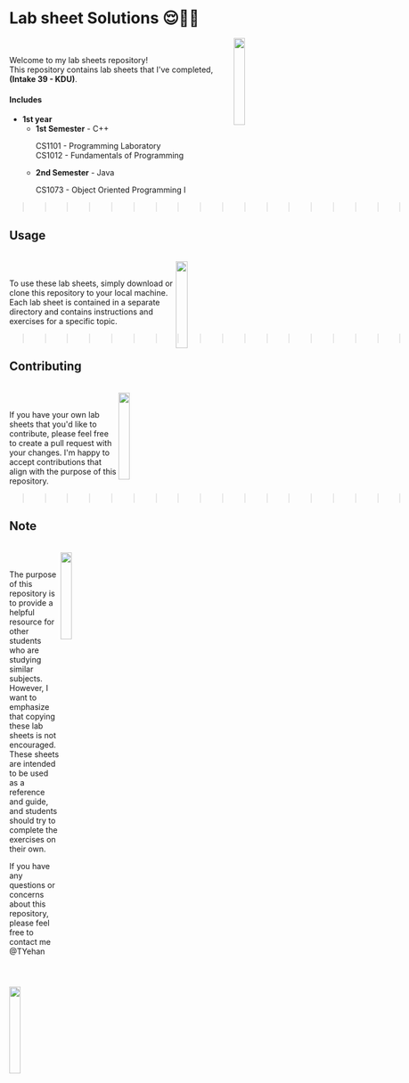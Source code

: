# Lab sheet Solutions 😌✌🏻

<img src="https://tenor.com/view/fox-cute-happy-smile-gif-13783351.gif" align="right" height="20%" width="20%"><br>

Welcome to my lab sheets repository! <br>This repository contains lab sheets that I've completed, 
<b>(Intake 39 - KDU)</b>.<br> 

#### Includes
<ul>
   <li>
      <b>1st year</b>
      <ul>
         <li><b>1st Semester</b> - C++</li>
            <dl>CS1101 - Programming Laboratory<br>
            CS1012 - Fundamentals of Programming</dl>
         <li><b>2nd Semester</b> - Java</li>
         <dl>CS1073 - Object Oriented Programming I</dl>
      </ul>
   </li>
   <!-- <li>
      <b>2nd year</b>
      <ul>
         <li><b>1st Semester</b></li>
         <li><b>2nd Semester</b></li>
      </ul>
   </li> -->
</ul>   

>>>>>>> >>>>>>> >>>>>>> >>>>>>> >>>>>>> >>>>>>><

## Usage
<br>
<img src="https://tenor.com/view/fox-cute-happy-smile-gif-13783351.gif" align="right" height="20%" width="20%"><br>

To use these lab sheets, simply download or clone this repository to your local machine. Each lab sheet is contained in a separate directory and contains instructions and exercises for a specific topic.
>>>>>>> >>>>>>> >>>>>>> >>>>>>> >>>>>>> >>>>>>><

## Contributing
<br>
<img src="https://tenor.com/view/fox-cute-happy-smile-gif-13783351.gif" align="right" height="20%" width="20%"><br>

If you have your own lab sheets that you'd like to contribute, please feel free to create a pull request with your changes. I'm happy to accept contributions that align with the purpose of this repository.
>>>>>>> >>>>>>> >>>>>>> >>>>>>> >>>>>>> >>>>>>><

## Note
<br>
<img src="https://tenor.com/view/fox-cute-happy-smile-gif-13783351.gif" align="right" height="20%" width="20%"><br>

The purpose of this repository is to provide a helpful resource for other students who are studying similar subjects. However, I want to emphasize that copying these lab sheets is not encouraged. These sheets are intended to be used as a reference and guide, and students should try to complete the exercises on their own.

If you have any questions or concerns about this repository, please feel free to contact me @TYehan
<br>
<p align="canter">
   <img src="https://tenor.com/view/fox-cute-happy-smile-gif-13783351.gif" height="20%" width="20%">
</p>